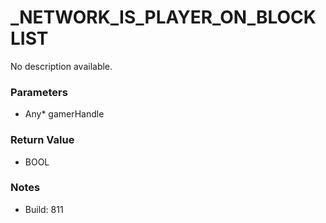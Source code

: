 # _NETWORK_IS_PLAYER_ON_BLOCKLIST

No description available.

### Parameters
* Any* gamerHandle

### Return Value
* BOOL

### Notes
* Build: 811

